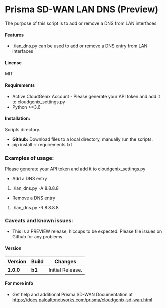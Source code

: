 # Prisma SD-WAN LAN DNS (Preview)
The purpose of this script is to add or remove a DNS from LAN interfaces  

#### Features
 - ./lan_dns.py can be used to add or remove a DNS entry from LAN interfaces
 

#### License
MIT

#### Requirements
* Active CloudGenix Account - Please generate your API token and add it to cloudgenix_settings.py
* Python >=3.6

#### Installation:
 Scripts directory. 
 - **Github:** Download files to a local directory, manually run the scripts. 
 - pip install -r requirements.txt

### Examples of usage:
 Please generate your API token and add it to cloudgenix_settings.py
 
 - Add a DNS entry 
 1. ./lan_dns.py -A 8.8.8.8
 
 - Remove a DNS entry 
 1. ./lan_dns.py -R 8.8.8.8

 
 
### Caveats and known issues:
 - This is a PREVIEW release, hiccups to be expected. Please file issues on Github for any problems.

#### Version
| Version | Build | Changes |
| ------- | ----- | ------- |
| **1.0.0** | **b1** | Initial Release. |


#### For more info
 * Get help and additional Prisma SD-WAN Documentation at <https://docs.paloaltonetworks.com/prisma/cloudgenix-sd-wan.html>
